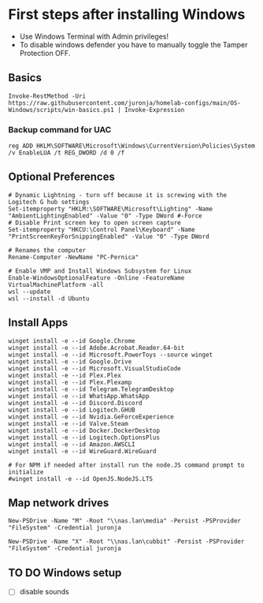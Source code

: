 # First steps after installing Windows

- Use Windows Terminal with Admin privileges!
- To disable windows defender you have to manually toggle the Tamper Protection OFF.

## Basics

```shell
Invoke-RestMethod -Uri https://raw.githubusercontent.com/juronja/homelab-configs/main/OS-Windows/scripts/win-basics.ps1 | Invoke-Expression

```

### Backup command for UAC

```shell
reg ADD HKLM\SOFTWARE\Microsoft\Windows\CurrentVersion\Policies\System /v EnableLUA /t REG_DWORD /d 0 /f
```

## Optional Preferences

```shell
# Dynamic Lightning - turn uff because it is screwing with the Logitech G hub settings
Set-itemproperty "HKLM:\SOFTWARE\Microsoft\Lighting" -Name "AmbientLightingEnabled" -Value "0" -Type DWord #-Force
# Disable Print screen key to open screen capture
Set-itemproperty "HKCU:\Control Panel\Keyboard" -Name "PrintScreenKeyForSnippingEnabled" -Value "0" -Type DWord

# Renames the computer
Rename-Computer -NewName "PC-Pernica"

# Enable VMP and Install Windows Subsystem for Linux
Enable-WindowsOptionalFeature -Online -FeatureName VirtualMachinePlatform -all
wsl --update
wsl --install -d Ubuntu
```

## Install Apps
```shell
winget install -e --id Google.Chrome
winget install -e --id Adobe.Acrobat.Reader.64-bit
winget install -e --id Microsoft.PowerToys --source winget
winget install -e --id Google.Drive
winget install -e --id Microsoft.VisualStudioCode
winget install -e --id Plex.Plex
winget install -e --id Plex.Plexamp
winget install -e --id Telegram.TelegramDesktop
winget install -e --id WhatsApp.WhatsApp
winget install -e --id Discord.Discord
winget install -e --id Logitech.GHUB
winget install -e --id Nvidia.GeForceExperience
winget install -e --id Valve.Steam
winget install -e --id Docker.DockerDesktop
winget install -e --id Logitech.OptionsPlus
winget install -e --id Amazon.AWSCLI
winget install -e --id WireGuard.WireGuard

# For NPM if needed after install run the node.JS command prompt to initialize
#winget install -e --id OpenJS.NodeJS.LTS
```

## Map network drives
```shell
New-PSDrive -Name "M" -Root "\\nas.lan\media" -Persist -PSProvider "FileSystem" -Credential juronja

New-PSDrive -Name "X" -Root "\\nas.lan\cubbit" -Persist -PSProvider "FileSystem" -Credential juronja

```

## TO DO Windows setup ##
- [ ] disable sounds

